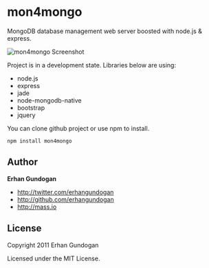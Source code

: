 mon4mongo
==========
MongoDB database management web server boosted with node.js & express.

![mon4mongo Screenshot](http://s3.amazonaws.com/mass.io/various/mon4mongo-ss.png)

Project is in a development state. Libraries below are using:

+ node.js
+ express
+ jade
+ node-mongodb-native
+ bootstrap
+ jquery

You can clone github project or use npm to install.

`npm install mon4mongo`

Author
------

**Erhan Gundogan**

+ http://twitter.com/erhangundogan
+ http://github.com/erhangundogan
+ http://mass.io


License
---------------------

Copyright 2011 Erhan Gundogan

Licensed under the MIT License.

